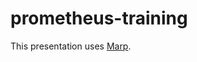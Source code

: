 # prometheus-training

This presentation uses [Marp](https://marketplace.visualstudio.com/items?itemName=marp-team.marp-vscode).
